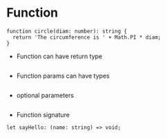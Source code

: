 # Function

```
function circle(diam: number): string {
  return 'The circumference is ' + Math.PI * diam;
}
```
- Function can have return type
```
```
- Function params can  have types
```
```

- optional parameters
```
```

- Function signature
```
let sayHello: (name: string) => void;
```